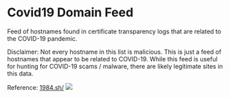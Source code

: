 # Covid19 Domain Feed

Feed of hostnames found in certificate transparency logs that are related to the COVID-19 pandemic.

Disclaimer:
Not every hostname in this list is malicious. This is just a feed of hostnames that appear
to be related to COVID-19. While this feed is useful for hunting for COVID-19 scams / malware,
there are likely legitimate sites in this data.

Reference: [1984.sh/](https://1984.sh/covid19-domains-feed.txt)
![ ](https://pbs.twimg.com/media/ETKuVlIXQAAttwv?format=jpg&name=large)
